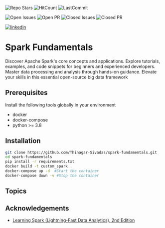 ![Repo Stars](https://img.shields.io/github/stars/Thinagar-Sivadas/spark-fundamentals)
![HitCount](https://img.shields.io/endpoint?url=https%3A%2F%2Fhits.dwyl.com%2FThinagar-Sivadas%2Fspark-fundamentals.json%3Fcolor%3Dpink)
![LastCommit](https://img.shields.io/github/last-commit/Thinagar-Sivadas/spark-fundamentals/main)


![Open Issues](https://img.shields.io/github/issues-raw/Thinagar-Sivadas/spark-fundamentals)
![Open PR](https://img.shields.io/github/issues-pr-raw/Thinagar-Sivadas/spark-fundamentals)
![Closed Issues](https://img.shields.io/github/issues-closed-raw/Thinagar-Sivadas/spark-fundamentals)
![Closed PR](https://img.shields.io/github/issues-pr-closed-raw/Thinagar-sivadas/spark-fundamentals)

[![linkedin](https://img.shields.io/badge/linkedin-0A66C2?style=for-the-badge&logo=linkedin&logoColor=white)](https://www.linkedin.com/in/thinagar)

# Spark Fundamentals
Discover Apache Spark's core concepts and applications. Explore tutorials, examples, and code snippets for beginners and experienced developers. Master data processing and analysis through hands-on guidance. Elevate your skills in this essential open-source big data framework

## Prerequisites
Install the following tools globally in your environment
- docker
- docker-compose
- python >= 3.8

## Installation
```bash
git clone https://github.com/Thinagar-Sivadas/spark-fundamentals.git
cd spark-fundamentals
pip install -r requirements.txt
docker build -t custom_spark .
docker-compose up -d  #Start the container
docker-compose down -v #Stop the container
```

## Topics
<!-- [Topics](https://linktodocumentation) -->


## Acknowledgements
 - [Learning Spark (Lightning-Fast Data Analytics), 2nd Edition](https://www.oreilly.com/library/view/learning-spark-2nd/9781492050032/)
